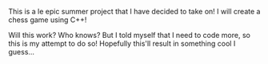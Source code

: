 This is a le epic summer project that I have decided to take on! 
I will create a chess game using C++!

Will this work? Who knows? But I told myself that I need to code more, so
this is my attempt to do so! Hopefully this'll result in something cool I guess...
